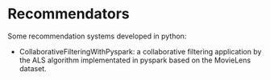 # Recommendators
Some recommendation systems developed in python:
* CollaborativeFilteringWithPyspark: a collaborative filtering application by the ALS algorithm implementated in pyspark based on the MovieLens dataset.
